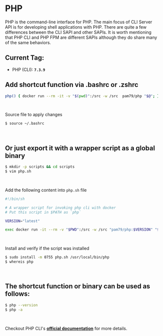 # PHP

PHP is the command-line interface for PHP. The main focus of CLI Server API is for developing shell applications with PHP. There are quite a few differences between the CLI SAPI and other SAPIs. It is worth mentioning that PHP CLI and PHP FPM are different SAPIs although they do share many of the same behaviors.

## Current Tag:

- PHP (CLI): **`7.3.9`**

## Add shortcut function via .bashrc or .zshrc

```bash
php() { docker run --rm -it -v "$(pwd)":/src -w /src  pam79/php "$@"; }
```
&nbsp;

Source file to apply changes
```bash
$ source ~/.bashrc
```
&nbsp;

## Or just export it with a wrapper script as a global binary
```bash
$ mkdir -p scripts && cd scripts
$ vim php.sh
```
&nbsp;

Add the following content into `php.sh` file

```bash
#!/bin/sh

# A wrapper script for invoking php cli with docker
# Put this script in $PATH as `php`

VERSION="latest"

exec docker run -it --rm -v "$PWD":/src -w /src "pam79/php:$VERSION" "$@"
```
&nbsp;

Install and verify if the script was installed

```bash
$ sudo install -m 0755 php.sh /usr/local/bin/php
$ whereis php
```
&nbsp;

## The shortcut function or binary can be used as follows:
```bash
$ php --version
$ php -a
```
&nbsp;

Checkout PHP CLI's <a href="https://www.php.net/manual/en/features.commandline.php" target="_blank">**official documentation**</a> for more details.
